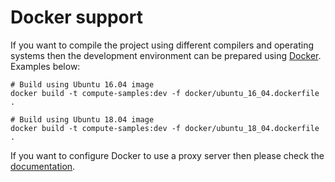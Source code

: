 # Docker support
If you want to compile the project using different compilers and
operating systems then the development environment can be prepared using
[Docker](https://www.docker.com/). Examples below:

    # Build using Ubuntu 16.04 image
    docker build -t compute-samples:dev -f docker/ubuntu_16_04.dockerfile .

    # Build using Ubuntu 18.04 image
    docker build -t compute-samples:dev -f docker/ubuntu_18_04.dockerfile .

If you want to configure Docker to use a proxy server then please check the [documentation](https://docs.docker.com/network/proxy/).
